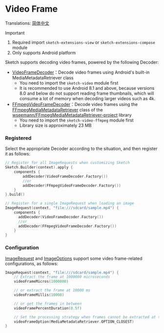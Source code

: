 # Video Frame

Translations: [简体中文](video_frame_zh.md)

> [!IMPORTANT]
> 1. Required import `sketch-extensions-view` or `sketch-extensions-compose` module
> 2. Only supports Android platform

Sketch supports decoding video frames, powered by the following Decoder:

* [VideoFrameDecoder]：Decode video frames using Android's built-in MediaMetadataRetriever class
    * You need to import the `sketch-video` module first
    * It is recommended to use Android 8.1 and above, because versions 8.0 and below do not support reading frame thumbnails, which will consume a lot of memory when decoding larger videos such as 4k.
* [FFmpegVideoFrameDecoder]：Decode video frames using the [FFmpegMediaMetadataRetriever] class of the [wseemann/FFmpegMediaMetadataRetriever-project][FFmpegMediaMetadataRetriever-project] library
    * You need to import the `sketch-video-ffmpeg` module first
    * Library size is approximately 23 MB

### Registered

Select the appropriate Decoder according to the situation, and then register it as follows:

```kotlin
// Register for all ImageRequests when customizing Sketch
Sketch.Builder(context).apply {
    components {
        addDecoder(VideoFrameDecoder.Factory())
        //or
        addDecoder(FFmpegVideoFrameDecoder.Factory())
    }
}.build()

// Register for a single ImageRequest when loading an image
ImageRequest(context, "file:///sdcard/sample.mp4") {
    components {
      addDecoder(VideoFrameDecoder.Factory())
      //or
      addDecoder(FFmpegVideoFrameDecoder.Factory())
    }
}
```

### Configuration

[ImageRequest] and [ImageOptions] support some video frame-related configurations, as follows:

```kotlin
ImageRequest(context, "file:///sdcard/sample.mp4") {
    // Extract the frame at 1000000 microseconds
    videoFrameMicros(1000000)

    // or extract the frame at 10000 ms
    videoFrameMillis(10000)

    // or get the frames in between
    videoFramePercentDuration(0.5f)

    // Set the processing strategy when frames cannot be extracted at the specified time
    videoFrameOption(MediaMetadataRetriever.OPTION_CLOSEST)
}
```

[FFmpegMediaMetadataRetriever-project]: https://github.com/wseemann/FFmpegMediaMetadataRetriever

[FFmpegMediaMetadataRetriever]: https://github.com/wseemann/FFmpegMediaMetadataRetriever/blob/master/core/src/main/kotlin/wseemann/media/FFmpegMediaMetadataRetriever.java

[VideoFrameDecoder]: ../../sketch-video/src/main/kotlin/com/github/panpf/sketch/decode/VideoFrameDecoder.kt

[FFmpegVideoFrameDecoder]: ../../sketch-video-ffmpeg/src/main/kotlin/com/github/panpf/sketch/decode/FFmpegVideoFrameDecoder.kt

[ImageRequest]: ../../sketch-core/src/commonMain/kotlin/com/github/panpf/sketch/request/ImageRequest.common.kt

[ImageOptions]: ../../sketch-core/src/commonMain/kotlin/com/github/panpf/sketch/request/ImageOptions.common.kt